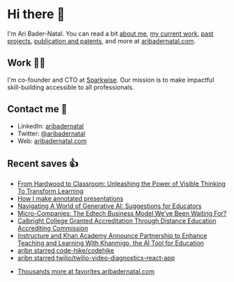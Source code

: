 # Hi there  👋

I'm Ari Bader-Natal. You can read a bit [about me](https://aribadernatal.com), [my current work](https://aribadernatal.com/projects/Sparkwise/), [past projects](https://aribadernatal.com/projects/), [publication and patents](https://aribadernatal.com/publications), and more at [aribadernatal.com](https://aribadernatal.com).

## Work  👨‍💻

I'm co-founder and CTO at [Sparkwise](https://sparkwise.co). Our mission is to make impactful skill-building accessible to all professionals.

## Contact me  💬 

- LinkedIn: [aribadernatal](https://linkedin.com/in/aribadernatal)
- Twitter: [@aribadernatal](https://twitter.com/aribadernatal)
- Web: [aribadernatal.com](https://aribadernatal.com)

## Recent saves  👍

<!--START_SECTION:feed-->
* [From Hardwood to Classroom: Unleashing the Power of Visible Thinking To Transform Learning](https:&#x2F;&#x2F;favorites.aribadernatal.com&#x2F;pocket-favorites&#x2F;2023&#x2F;08&#x2F;from-hardwood-to-classroom-unleashing-the-power-of-visible-thinking-to-transform-learning&#x2F;)
* [How I make annotated presentations](https:&#x2F;&#x2F;favorites.aribadernatal.com&#x2F;pocket-favorites&#x2F;2023&#x2F;08&#x2F;how-i-make-annotated-presentations&#x2F;)
* [Navigating A World of Generative AI: Suggestions for Educators](https:&#x2F;&#x2F;favorites.aribadernatal.com&#x2F;pocket-favorites&#x2F;2023&#x2F;08&#x2F;navigating-a-world-of-generative-ai-suggestions-for-educators&#x2F;)
* [Micro-Companies: The Edtech Business Model We’ve Been Waiting For?](https:&#x2F;&#x2F;favorites.aribadernatal.com&#x2F;pocket-favorites&#x2F;2023&#x2F;08&#x2F;micro-companies-the-edtech-business-model-weve-been-waiting-for&#x2F;)
* [Calbright College Granted Accreditation Through Distance Education Accrediting Commission](https:&#x2F;&#x2F;favorites.aribadernatal.com&#x2F;pocket-favorites&#x2F;2023&#x2F;08&#x2F;calbright-college-granted-accreditation-through-distance-education-accrediting-commission&#x2F;)
* [Instructure and Khan Academy Announce Partnership to Enhance Teaching and Learning With Khanmigo, the AI Tool for Education](https:&#x2F;&#x2F;favorites.aribadernatal.com&#x2F;pocket-favorites&#x2F;2023&#x2F;08&#x2F;instructure-and-khan-academy-announce-partnership-to-enhance-teaching-and-learning-with-khanmigo-the-ai-tool-for-education&#x2F;)
* [aribn starred code-hike&#x2F;codehike](https:&#x2F;&#x2F;favorites.aribadernatal.com&#x2F;github-favorites&#x2F;2023&#x2F;07&#x2F;aribn-starred-code-hike-codehike&#x2F;)
* [aribn starred twilio&#x2F;twilio-video-diagnostics-react-app](https:&#x2F;&#x2F;favorites.aribadernatal.com&#x2F;github-favorites&#x2F;2023&#x2F;07&#x2F;aribn-starred-twilio-twilio-video-diagnostics-react-app&#x2F;)
<!--END_SECTION:feed-->
* [Thousands more at favorites.aribadernatal.com](https://favorites.aribadernatal.com)
